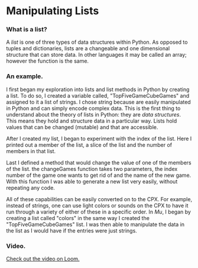 # Manipulating Lists 
### What is a list?
A *list* is one of three types of data structures within Python. As opposed to tuples and dictionaries, lists are a changeable and one dimensional structure that can store data. In other languages it may be called an array; however the function is the same. 
### An example.
I first began my exploration into lists and list methods in Python by creating a list. To do so, I created a variable called, "TopFiveGameCubeGames" and assigned to it a list of strings. I chose string because are easily manipulated in Python and can simply encode complex data. This is the first thing to understand about the theory of lists in Python: they are _data structures_. This means they hold and structure data in a particular way. Lists hold values that can be changed (mutable) and that are accessible.

After I created my list, I began to experiment with the index of the list. Here I printed out a member of the list, a slice of the list and the number of members in that list.    

Last I defined a method that would change the value of one of the members of the list. the changeGames function takes two parameters, the index number of the game one wants to get rid of and the name of the new game. With this function I was able to generate a new list very easily, without repeating any code.

All of these capabilities can be easily converted on to the CPX. For example, instead of strings, one can use light colors or sounds on the CPX to have it run through a variety of either of these in a specific order. In *Mu*, I began by creating a list called "colors" in the same way I created the "TopFiveGameCubeGames" list. I was then able to manipulate the data in the list as I would have if the entries were just strings.

### Video.
[Check out the video on Loom.](https://www.useloom.com/share/8795f1c9857d4ca6bbfd3fc1562cce4f)
